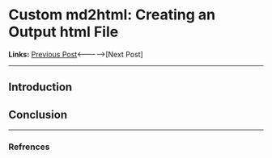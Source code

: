 # Custom md2html: Creating an Output html File

**Links:** [Previous Post](./b_md2html_post2_wrtitingthecode.md)<----->[Next Post]

___

## Introduction

## Conclusion

___

### Refrences
